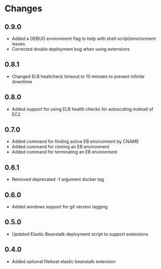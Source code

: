 # Changes

## 0.9.0

- Added a DEBUG environment flag to help with shell script/environment issues
- Corrected double deployment bug when using extensions

## 0.8.1

- Changed ELB healtcheck timeout to 10 minutes to prevent infinite downtime

## 0.8.0

- Added support for using ELB health checks for autoscaling instead of EC2

## 0.7.0

- Added command for finding active EB environment by CNAME
- Added command for cloning an EB environment
- Added command for terminating an EB environment

## 0.6.1

- Removed deprecated -f argument docker tag

## 0.6.0

- Added windows support for git version tagging

## 0.5.0

- Updated Elastic Beanstalk deployment script to support extensions

## 0.4.0

- Added optional filebeat elastic beanstalk extension
